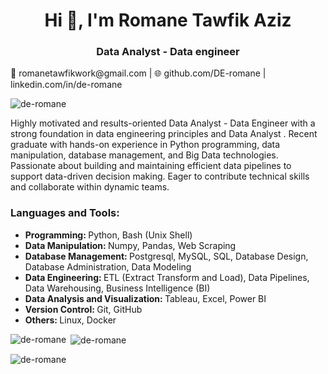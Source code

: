 <h1 align="center">Hi 👋, I'm Romane Tawfik Aziz</h1>
<h3 align="center">Data Analyst - Data engineer</h3>
📧 romanetawfikwork@gmail.com | 🌐 github.com/DE-romane | linkedin.com/in/de-romane

<p align="left"> <img src="https://komarev.com/ghpvc/?username=de-romane&label=Profile%20views&color=0e75b6&style=flat" alt="de-romane" /> </p>

Highly motivated and results-oriented Data Analyst - Data Engineer with a strong foundation in data engineering principles and Data Analyst . Recent graduate with hands-on experience in Python programming, data manipulation, database management, and Big Data technologies. Passionate about building and maintaining efficient data pipelines to support data-driven decision making. Eager to contribute technical skills and collaborate within dynamic teams.

<h3 align="left">Languages and Tools:</h3>
<ul>
<li><b>Programming: </b> Python, Bash (Unix Shell)</li>
<li><b>Data Manipulation: </b> Numpy, Pandas, Web Scraping</li>
<li><b>Database Management: </b> Postgresql, MySQL, SQL, Database Design, Database Administration, Data Modeling</li>
<li><b>Data Engineering: </b> ETL (Extract Transform and Load), Data Pipelines, Data Warehousing, Business Intelligence (BI)</li>
<li><b>Data Analysis and Visualization: </b>Tableau, Excel, Power BI</li>
<li><b>Version Control: </b> Git, GitHub</li>
<li><b>Others: </b>  Linux, Docker</li>
</ul>


<p><img align="left" src="https://github-readme-stats.vercel.app/api/top-langs?username=de-romane&show_icons=true&locale=en&layout=compact" alt="de-romane" /></p>

<p>&nbsp;<img align="center" src="https://github-readme-stats.vercel.app/api?username=de-romane&show_icons=true&locale=en" alt="de-romane" /></p>

<p><img align="center" src="https://github-readme-streak-stats.herokuapp.com/?user=de-romane&" alt="de-romane" /></p>



